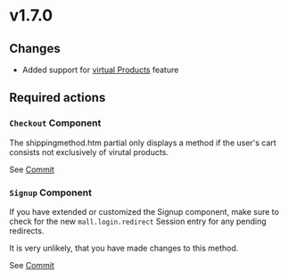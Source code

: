# v1.7.0

## Changes

* Added support for [virtual Products](../digging-deeper/reviews.md) feature 

## Required actions

### `Checkout` Component

The shippingmethod.htm partial only displays a method if the user's cart consists not exclusively of virutal products.

See [Commit](https://github.com/OFFLINE-GmbH/oc-mall-plugin/commit/95e93dd96998b71fce665a12aa65d75a83258248#diff-e8cf26df26eeb4db9c1398b4479dc8e1)

### `Signup` Component

If you have extended or customized the Signup component, make sure to check for the new `mall.login.redirect` Session entry
for any pending redirects.

It is very unlikely, that you have made changes to this method.

See [Commit](https://github.com/OFFLINE-GmbH/oc-mall-plugin/commit/c961a51e15b82af6198a2a23a6f1059bf6fcd572)

